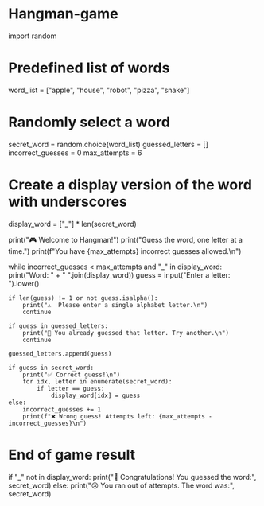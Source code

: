 # Hangman-game
import random

# Predefined list of words
word_list = ["apple", "house", "robot", "pizza", "snake"]

# Randomly select a word
secret_word = random.choice(word_list)
guessed_letters = []
incorrect_guesses = 0
max_attempts = 6

# Create a display version of the word with underscores
display_word = ["_"] * len(secret_word)

print("🎮 Welcome to Hangman!")
print("Guess the word, one letter at a time.")
print(f"You have {max_attempts} incorrect guesses allowed.\n")

while incorrect_guesses < max_attempts and "_" in display_word:
    print("Word: " + " ".join(display_word))
    guess = input("Enter a letter: ").lower()

    if len(guess) != 1 or not guess.isalpha():
        print("⚠️  Please enter a single alphabet letter.\n")
        continue

    if guess in guessed_letters:
        print("🔁 You already guessed that letter. Try another.\n")
        continue

    guessed_letters.append(guess)

    if guess in secret_word:
        print("✅ Correct guess!\n")
        for idx, letter in enumerate(secret_word):
            if letter == guess:
                display_word[idx] = guess
    else:
        incorrect_guesses += 1
        print(f"❌ Wrong guess! Attempts left: {max_attempts - incorrect_guesses}\n")

# End of game result
if "_" not in display_word:
    print("🎉 Congratulations! You guessed the word:", secret_word)
else:
    print("😢 You ran out of attempts. The word was:", secret_word)
